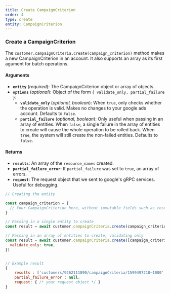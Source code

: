 ```yaml
---
title: Create CampaignCriterion
order: 4
type: create
entity: CampaignCriterion
---
```


### Create a CampaignCriterion

The `customer.campaignCriteria.create(campaign_criterion)` method makes a new CampaignCriterion in an account. It also supports an array as its first agument for batch operations.

#### Arguments

- **`entity`** (_required_): The CampaignCriterion object or array of objects.
- **`options`** (_optional_): Object of the form `{ validate_only, partial_failure }`:
  - **`validate_only`** (_optional, boolean_): When `true`, only checks whether the operation is valid. Makes no changes to your google ads account. Defaults to `false`.
  - **`partial_failure`** (_optional, boolean_): Only useful when passing in an array of entities. When `false`, a single failure in the array of entities to create will cause the whole operation to be rolled back. When `true`, the system will still create the non-failed entities. Defaults to `false`.

#### Returns

- **`results`**: An array of the `resource_names` created.
- **`partial_failure_error`**: If `partial_failure` was set to `true`, an array of errors.
- **`request`**: The request object that we sent to google's gRPC services. Useful for debugging.

```javascript
// Creating the entity

const campaign_criterion = {
  // Your CampaignCriterion here, without immutable fields such as resource_name
}

// Passing in a single entity to create
const result = await customer.campaignCriteria.create(campaign_criterion)

// Passing in an array of entities to create, validating only
const result = await customer.campaignCriteria.create([campaign_criterion, other_campaign_criterion], {
  validate_only: true,
})
```

```javascript

// Example result
{
	results : ['customers/9262111890/campaignCriteria/1599497210~1000'],
	partial_failure_error : null,
	request: { /* your request object */ }
}

```
